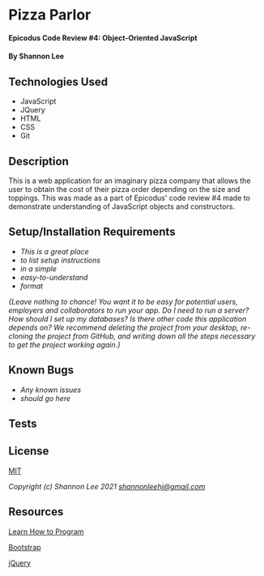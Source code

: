 # Pizza Parlor

#### Epicodus Code Review #4: Object-Oriented JavaScript

#### By Shannon Lee

## Technologies Used

* JavaScript
* JQuery
* HTML
* CSS
* Git

## Description

This is a web application for an imaginary pizza company that allows the user to obtain the cost of their pizza order depending on the size and toppings. This was made as a part of Epicodus' code review #4 made to demonstrate understanding of JavaScript objects and constructors.

## Setup/Installation Requirements

* _This is a great place_
* _to list setup instructions_
* _in a simple_
* _easy-to-understand_
* _format_

_{Leave nothing to chance! You want it to be easy for potential users, employers and collaborators to run your app. Do I need to run a server? How should I set up my databases? Is there other code this application depends on? We recommend deleting the project from your desktop, re-cloning the project from GitHub, and writing down all the steps necessary to get the project working again.}_

## Known Bugs

* _Any known issues_
* _should go here_

## Tests

## License
[MIT](https://opensource.org/licenses/MIT)

_Copyright (c) Shannon Lee 2021_
_<shannonleehj@gmail.com>_

## Resources
[Learn How to Program](https://www.learnhowtoprogram.com/introduction-to-programming-part-time-c-and-react-track)

[Bootstrap](https://getbootstrap.com/)

[jQuery](https://api.jquery.com/)